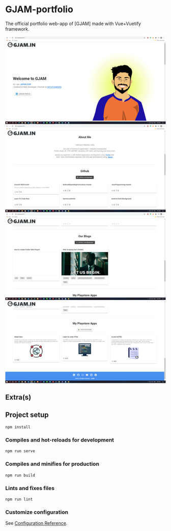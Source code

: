 # GJAM-portfolio

The official portfolio web-app of [GJAM] made with Vue+Vuetify framework.

<img src="https://raw.githubusercontent.com/Japangor/portfolio/master/res/s1.png"  width="auto">

<img src="https://raw.githubusercontent.com/Japangor/portfolio/master/res/s2.png"  width="auto">

<img src="https://raw.githubusercontent.com/Japangor/portfolio/master/res/s3.png"  width="auto">

<img src="https://raw.githubusercontent.com/Japangor/portfolio/master/res/s4.png"  width="auto">

## Extra(s)

## Project setup
```
npm install
```

### Compiles and hot-reloads for development
```
npm run serve
```

### Compiles and minifies for production
```
npm run build
```

### Lints and fixes files
```
npm run lint
```

### Customize configuration
See [Configuration Reference](https://cli.vuejs.org/config/).
